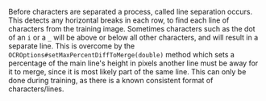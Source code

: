 Before characters are separated a process, called line separation occurs. <src data-gh="https://github.com/RubbaBoy/NewOCR/blob/7de96263853df8f63d340ecaf26284cb0d4dbb34/src/main/java/com/uddernetworks/newocr/recognition/OCRActions.java#L270-L311">This detects any horizontal breaks in each row, to find each line of characters from the training image.</src> <src data-gh="https://github.com/RubbaBoy/NewOCR/blob/7de96263853df8f63d340ecaf26284cb0d4dbb34/src/main/java/com/uddernetworks/newocr/recognition/OCRActions.java#L315-L333">Sometimes characters such as the dot of an <code>i</code> or a <code>_</code> will be above or below all other characters, and will result in a separate line. This is overcome by the <src data-gh="https://github.com/RubbaBoy/NewOCR/blob/7de96263853df8f63d340ecaf26284cb0d4dbb34/src/main/java/com/uddernetworks/newocr/train/OCROptions.java#L67"><code>OCROptions#setMaxPercentDiffToMerge(double)</code></src> method which sets a percentage of the main line's height in pixels another line must be away for it to merge, since it is most likely part of the same line.</src> This can only be done during training, as there is a known consistent format of characters/lines.